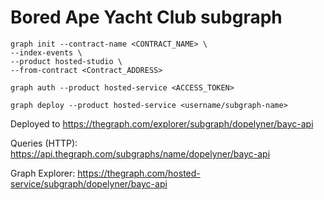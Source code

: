 # Bored Ape Yacht Club subgraph

```
graph init --contract-name <CONTRACT_NAME> \
--index-events \
--product hosted-studio \
--from-contract <Contract_ADDRESS>
```
```
graph auth --product hosted-service <ACCESS_TOKEN>
```
```
graph deploy --product hosted-service <username/subgraph-name>
```

Deployed to https://thegraph.com/explorer/subgraph/dopelyner/bayc-api 

Queries (HTTP): https://api.thegraph.com/subgraphs/name/dopelyner/bayc-api

Graph Explorer: https://thegraph.com/hosted-service/subgraph/dopelyner/bayc-api
